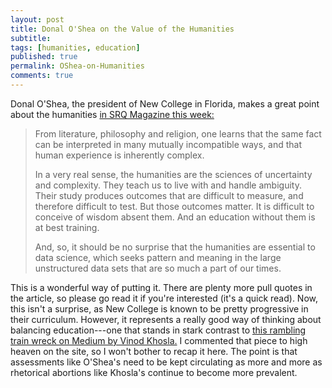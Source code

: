 ```yaml
---
layout: post
title: Donal O'Shea on the Value of the Humanities
subtitle:
tags: [humanities, education]
published: true
permalink: OShea-on-Humanities
comments: true
---
```


Donal O'Shea, the president of New College in Florida, makes a great point about the humanities [in SRQ Magazine this week:](http://www.srqmagazine.com/srq-daily/2016-02-13/3494_The-Invisible-Humanities)

>From literature, philosophy and religion, one learns that the same fact can be interpreted in many mutually incompatible ways, and that human experience is inherently complex.
>
>In a very real sense, the humanities are the sciences of uncertainty and complexity. They teach us to live with and handle ambiguity. Their study produces outcomes that are difficult to measure, and therefore difficult to test. But those outcomes matter. It is difficult to conceive of wisdom absent them. And an education without them is at best training.
>
>And, so, it should be no surprise that the humanities are essential to data science, which seeks pattern and meaning in the large unstructured data sets that are so much a part of our times.

This is a wonderful way of putting it. There are plenty more pull quotes in the article, so please go read it if you're interested (it's a quick read). Now, this isn't a surprise, as New College is known to be pretty progressive in their curriculum. However, it represents a really good way of thinking about balancing education---one that stands in stark contrast to [this rambling train wreck on Medium by Vinod Khosla.](https://medium.com/@vkhosla/is-majoring-in-liberal-arts-a-mistake-for-students-fd9d20c8532e#.ky2q2qsyw) I commented that piece to high heaven on the site, so I won't bother to recap it here. The point is that assessments like O'Shea's need to be kept circulating as more and more as rhetorical abortions like Khosla's continue to become more prevalent.
